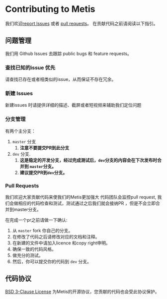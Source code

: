 # Contributing to Metis
 我们欢迎[report Issues](https://github.com/Tencent/Metis/issues) 或者 [pull requests](https://github.com/Tencent/Metis/pulls)。 在贡献代码之前请阅读以下指引。

## 问题管理
我们用 Github Issues 去跟踪 public bugs 和 feature requests。

### 查找已知的issue 优先
请查找已存在或者相类似的issue，从而保证不存在冗余。

### 新建 Issues
新建issues 时请提供详细的描述、截屏或者短视频来辅助我们定位问题

### 分支管理

有两个主分支：

1. `master` 分支
	1. **注意不要提交PR到此分支**
2. `dev` 分支. 
	1. **这是稳定的开发分支，经过完成测试后，`dev`分支的内容会在下次发布时合并到 `master`分支。**
	2. **建议提交PR到`dev`分支。**

###  Pull Requests

我们欢迎大家贡献代码来使我们的Metis更加强大
代码团队会监控pull request, 我们会做相应的代码检查和测试，测试通过之后我们就会接纳PR ，但是不会立即合并到master分支。

在完成一个pr之前请做一下确认:

1. 从 `master`  fork 你自己的分支。
2. 在修改了代码之后请修改对应的文档和注释。
3. 在新建的文件中请加入licence 和copy right申明。
4. 确保一致的代码风格。
5. 做充分的测试。
6. 然后，你可以提交你的代码到 `dev` 分支。

## 代码协议
[BSD 3-Clause License](https://github.com/Tencent/Metis/blob/master/LICENSE.TXT) 为Metis的开源协议，您贡献的代码也会受此协议保护。
